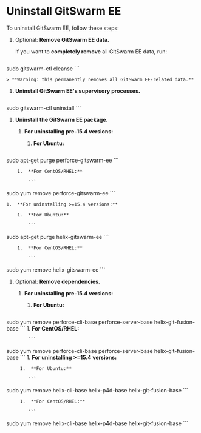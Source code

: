 # Uninstall GitSwarm EE

To uninstall GitSwarm EE, follow these steps:

1. Optional: **Remove GitSwarm EE data.**

    If you want to **completely remove** all GitSwarm EE data, run:

    ```
sudo gitswarm-ctl cleanse
    ```

    > **Warning: this permanently removes all GitSwarm EE-related data.**

1. **Uninstall GitSwarm EE's supervisory processes.**

    ```
sudo gitswarm-ctl uninstall
    ```

1.  **Uninstall the GitSwarm EE package.**

    1.  **For uninstalling pre-15.4 versions:**

        1.  **For Ubuntu:**

            ```
sudo apt-get purge perforce-gitswarm-ee
            ```

        1.  **For CentOS/RHEL:**

            ```
sudo yum remove perforce-gitswarm-ee
            ```

    1.  **For uninstalling >=15.4 versions:**

        1.  **For Ubuntu:**

            ```
sudo apt-get purge helix-gitswarm-ee
            ```

        1.  **For CentOS/RHEL:**

            ```
sudo yum remove helix-gitswarm-ee
            ```

1.  Optional: **Remove dependencies.**

    1. **For uninstalling pre-15.4 versions:**

         1. **For Ubuntu:**

            ```
sudo yum remove perforce-cli-base perforce-server-base helix-git-fusion-base
            ```
         1. **For CentOS/RHEL:**

            ```
sudo yum remove perforce-cli-base perforce-server-base helix-git-fusion-base
            ```
    1.  **For uninstalling >=15.4 versions:**

         1.  **For Ubuntu:**

            ```
sudo yum remove helix-cli-base helix-p4d-base helix-git-fusion-base
            ```

         1.  **For CentOS/RHEL:**

            ```
sudo yum remove helix-cli-base helix-p4d-base helix-git-fusion-base
            ```
